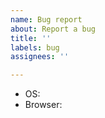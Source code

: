 ```yaml
---
name: Bug report
about: Report a bug
title: ''
labels: bug
assignees: ''

---
```


<!--
please complete the following information
be sure to include the relevant version numbers
-->
- OS:
- Browser:

<!--
please add a description of the issue below
include expected behavior and actual behavior, if applicable
-->

<!-- if there is any other information, you can add it below -->
